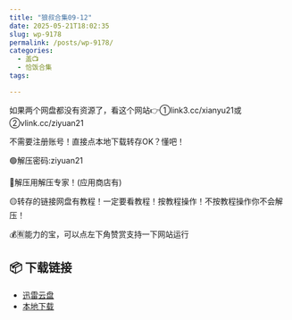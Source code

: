 ```yaml
---
title: "狼叔合集09-12"
date: 2025-05-21T18:02:35
slug: wp-9178
permalink: /posts/wp-9178/
categories:
  - 盖📺
  - 恰饭合集
tags:

---
```


如果两个网盘都没有资源了，看这个网站👉①link3.cc/xianyu21或②vlink.cc/ziyuan21

不需要注册账号！直接点本地下载转存OK？懂吧！

🟢解压密码:ziyuan21

🔵解压用解压专家！(应用商店有)

🟡转存的链接网盘有教程！一定要看教程！按教程操作！不按教程操作你不会解压！

💰🈶能力的宝，可以点左下角赞赏支持一下网站运行

## 📦 下载链接
- [迅雷云盘](https://blziyuan21.com/pay-download/9178?key=7ba4bdf8fa&down_id=0)
- [本地下载](https://blziyuan21.com/pay-download/9178?key=7ba4bdf8fa&down_id=1)

